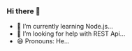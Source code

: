 ### Hi there 👋

- 🌱 I’m currently learning Node.js...
- 🤔 I’m looking for help with REST Api...
- 😄 Pronouns: He...

